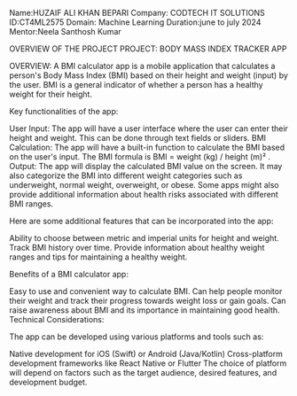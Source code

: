 Name:HUZAIF ALI KHAN BEPARI
Company: CODTECH IT SOLUTIONS
ID:CT4ML2575
Domain: Machine Learning
Duration:june to july 2024
Mentor:Neela Santhosh Kumar

OVERVIEW OF THE PROJECT
PROJECT: BODY MASS INDEX TRACKER APP

OVERVIEW:
A BMI calculator app is a mobile application that calculates a person's Body Mass Index (BMI) based on their height and weight (input) by the user. BMI is a general indicator of whether a person has a healthy weight for their height.

Key functionalities of the app:

User Input: The app will have a user interface where the user can enter their height and weight. This can be done through text fields or sliders.
BMI Calculation: The app will have a built-in function to calculate the BMI based on the user's input. The BMI formula is BMI = weight (kg) / height (m)² .
Output: The app will display the calculated BMI value on the screen. It may also categorize the BMI into different weight categories such as underweight, normal weight, overweight, or obese. Some apps might also provide additional information about health risks associated with different BMI ranges.

Here are some additional features that can be incorporated into the app:

Ability to choose between metric and imperial units for height and weight.
Track BMI history over time.
Provide information about healthy weight ranges and tips for maintaining a healthy weight.

Benefits of a BMI calculator app:

Easy to use and convenient way to calculate BMI.
Can help people monitor their weight and track their progress towards weight loss or gain goals.
Can raise awareness about BMI and its importance in maintaining good health.
Technical Considerations:

The app can be developed using various platforms and tools such as:

Native development for iOS (Swift) or Android (Java/Kotlin)
Cross-platform development frameworks like React Native or Flutter
The choice of platform will depend on factors such as the target audience, desired features, and development budget.
